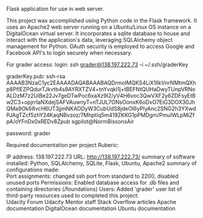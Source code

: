 Flask application for use in web server.

This project was accomplished using Python code in the Flask framework.  It uses an Apache2 web server running on a Ubuntu/Linux OS instance on a DigitalOcean virtual server.  It incorporates a sqlite database to house and interact with the application's data, leveraging SQLAlchemy object management for Python.  OAuth security is employed to access Google and Facebook API's to login securely when necessary.

For grader access:
login:  ssh grader@138.197.222.73 -i ~/.ssh/graderKey

graderKey.pub:
ssh-rsa AAAAB3NzaC1yc2EAAAADAQABAAABAQDrmoIMQKS4LiX1llkVnrNMtmQXhp8PfIEZPQdurTJkvtb4s8AYRXTZV4+tnYvqkl1j+tBEFNtQUHaDwyTUnpVRNoALDzM7z2UiBe22Jv7geDTwPoc6xaXz9I2/yV4H6voc3QwVXF2y6ZDFsyEtBwZC3+opjrrIaNXdejSAFVAuwnyT+nTJUL7ONsOonxK6oDxO7EiG3DOX30JhQMa9Ok68vcH6UT3jjmNKADDyW3CubUdS8jdeOl6yPIyAnc2SNG2h3YXwdPJAgTZcf5zhY24KaqNBvzoz/7MhptIq5m419ZKKG1pPMDgm/PmuIWLpMiZfpA/oYFnDx0xREDv8Zpub sgpilot@NormBissonsAir

password: grader


Required documentation per project Ruberic:

IP address:  138.197.222.73
URL:  http://138.197.222.73/
summary of software installed:  Python, SQLAlchemy, SQLite, Flask, Ubuntu, Apache2 
summary of configurations made:  
	Port assignments: changed ssh port from standard to 2200, disabled unused ports
	Permissions:  Enabled database access for .db files and containing directories (/foundations)
	Users:  Added 'grader' user
list of third-party resources used to completed this project:  
	Udacity Forum
	Udacity Mentor staff 
	Stack Overflow articles
	Apache documentation
	DigitalOcean documentation
	Ubuntu documentation


